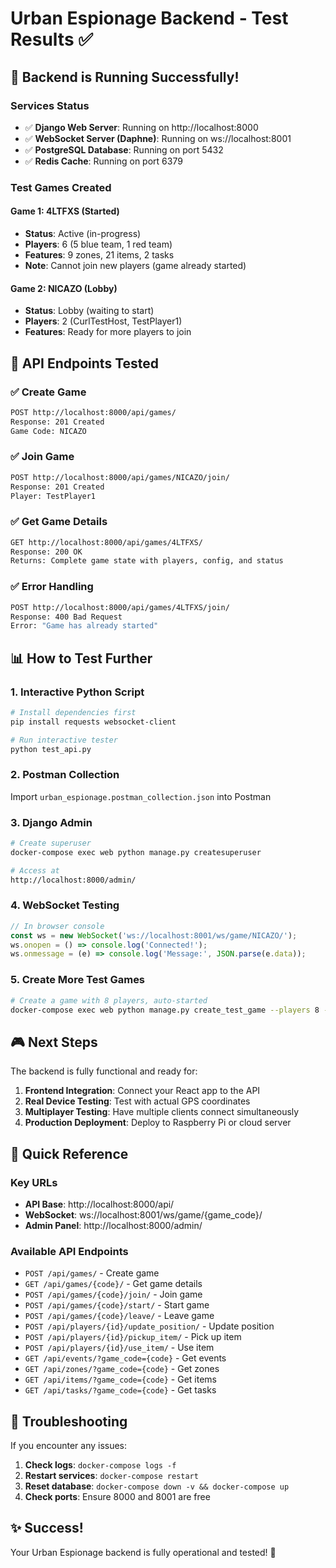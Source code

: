 # Urban Espionage Backend - Test Results ✅

## 🚀 Backend is Running Successfully!

### Services Status
- ✅ **Django Web Server**: Running on http://localhost:8000
- ✅ **WebSocket Server (Daphne)**: Running on ws://localhost:8001
- ✅ **PostgreSQL Database**: Running on port 5432
- ✅ **Redis Cache**: Running on port 6379

### Test Games Created

#### Game 1: 4LTFXS (Started)
- **Status**: Active (in-progress)
- **Players**: 6 (5 blue team, 1 red team)
- **Features**: 9 zones, 21 items, 2 tasks
- **Note**: Cannot join new players (game already started)

#### Game 2: NICAZO (Lobby)
- **Status**: Lobby (waiting to start)
- **Players**: 2 (CurlTestHost, TestPlayer1)
- **Features**: Ready for more players to join

## 🧪 API Endpoints Tested

### ✅ Create Game
```bash
POST http://localhost:8000/api/games/
Response: 201 Created
Game Code: NICAZO
```

### ✅ Join Game
```bash
POST http://localhost:8000/api/games/NICAZO/join/
Response: 201 Created
Player: TestPlayer1
```

### ✅ Get Game Details
```bash
GET http://localhost:8000/api/games/4LTFXS/
Response: 200 OK
Returns: Complete game state with players, config, and status
```

### ✅ Error Handling
```bash
POST http://localhost:8000/api/games/4LTFXS/join/
Response: 400 Bad Request
Error: "Game has already started"
```

## 📊 How to Test Further

### 1. Interactive Python Script
```bash
# Install dependencies first
pip install requests websocket-client

# Run interactive tester
python test_api.py
```

### 2. Postman Collection
Import `urban_espionage.postman_collection.json` into Postman

### 3. Django Admin
```bash
# Create superuser
docker-compose exec web python manage.py createsuperuser

# Access at
http://localhost:8000/admin/
```

### 4. WebSocket Testing
```javascript
// In browser console
const ws = new WebSocket('ws://localhost:8001/ws/game/NICAZO/');
ws.onopen = () => console.log('Connected!');
ws.onmessage = (e) => console.log('Message:', JSON.parse(e.data));
```

### 5. Create More Test Games
```bash
# Create a game with 8 players, auto-started
docker-compose exec web python manage.py create_test_game --players 8 --start
```

## 🎮 Next Steps

The backend is fully functional and ready for:

1. **Frontend Integration**: Connect your React app to the API
2. **Real Device Testing**: Test with actual GPS coordinates
3. **Multiplayer Testing**: Have multiple clients connect simultaneously
4. **Production Deployment**: Deploy to Raspberry Pi or cloud server

## 📝 Quick Reference

### Key URLs
- **API Base**: http://localhost:8000/api/
- **WebSocket**: ws://localhost:8001/ws/game/{game_code}/
- **Admin Panel**: http://localhost:8000/admin/

### Available API Endpoints
- `POST /api/games/` - Create game
- `GET /api/games/{code}/` - Get game details
- `POST /api/games/{code}/join/` - Join game
- `POST /api/games/{code}/start/` - Start game
- `POST /api/games/{code}/leave/` - Leave game
- `POST /api/players/{id}/update_position/` - Update position
- `POST /api/players/{id}/pickup_item/` - Pick up item
- `POST /api/players/{id}/use_item/` - Use item
- `GET /api/events/?game_code={code}` - Get events
- `GET /api/zones/?game_code={code}` - Get zones
- `GET /api/items/?game_code={code}` - Get items
- `GET /api/tasks/?game_code={code}` - Get tasks

## 🐛 Troubleshooting

If you encounter any issues:

1. **Check logs**: `docker-compose logs -f`
2. **Restart services**: `docker-compose restart`
3. **Reset database**: `docker-compose down -v && docker-compose up`
4. **Check ports**: Ensure 8000 and 8001 are free

## ✨ Success!

Your Urban Espionage backend is fully operational and tested! 🎉